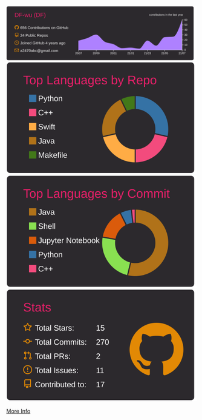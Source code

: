 [![](./profile-summary-card-output/monokai/0-profile-details.svg)](https://github.com/vn7n24fzkq/github-profile-summary-cards)
[![](./profile-summary-card-output/monokai/1-repos-per-language.svg)](https://github.com/vn7n24fzkq/github-profile-summary-cards)
[![](./profile-summary-card-output/monokai/2-most-commit-language.svg)](https://github.com/vn7n24fzkq/github-profile-summary-cards)
[![](./profile-summary-card-output/monokai/3-stats.svg)](https://github.com/vn7n24fzkq/github-profile-summary-cards)

[More Info](https://github.com/vn7n24fzkq/github-profile-summary-cards)
